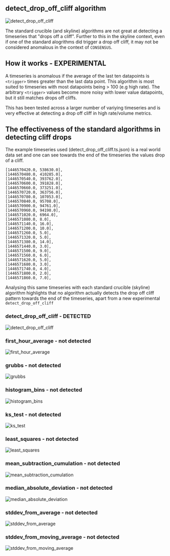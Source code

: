 ## detect_drop_off_cliff algorithm

![detect_drop_off_cliff](detect_drop_off_cliff.detect_drop_off_cliff.ts.json.png?raw=true)

The standard crucible (and skyline) algorithms are not great at detecting a
timeseries that "drops off a cliff".  Further to this in the skyline context,
even if one of the standard alogrithms did trigger a drop off cliff, it may not
be considered anomalous in the context of `CONSENSUS`.

## How it works - EXPERIMENTAL

A timeseries is anomalous if the average of the last ten datapoints is `<trigger>`
times greater than the last data point.  This algorithm is most suited to
timeseries with most datapoints being > 100 (e.g high rate).  The arbitrary
`<trigger>` values become more noisy with lower value datapoints, but it still
matches drops off cliffs.

This has been tested across a larger number of variying timeseries and is very 
effective at detecting a drop off cliff in high rate/volume metrics.

## The effectiveness of the standard algorithms in detecting cliff drops

The example timeseries used (detect_drop_off_cliff.ts.json) is a real world data set and one can see towards the end of the timeseries the values drop of a cliff.

```
[1446570420.0, 538630.0],
[1446570480.0, 410285.0],
[1446570540.0, 393762.0],
[1446570600.0, 391828.0],
[1446570660.0, 373251.0],
[1446570720.0, 363756.0],
[1446570780.0, 107053.0],
[1446570840.0, 95708.0],
[1446570900.0, 94761.0],
[1446570960.0, 94198.0],
[1446571020.0, 6964.0],
[1446571080.0, 8.0],
[1446571140.0, 16.0],
[1446571200.0, 10.0],
[1446571260.0, 5.0],
[1446571320.0, 5.0],
[1446571380.0, 14.0],
[1446571440.0, 3.0],
[1446571500.0, 9.0],
[1446571560.0, 6.0],
[1446571620.0, 5.0],
[1446571680.0, 3.0],
[1446571740.0, 4.0],
[1446571800.0, 2.0],
[1446571860.0, 7.0],
```

Analysing this same timeseries with each standard crucible (skyline) algorithm 
highlights that no algorithm actually detects the drop off cliff pattern towards 
the end of the timeseries, apart from a new experimental `detect_drop_off_cliff`

### detect_drop_off_cliff - __DETECTED__

![detect_drop_off_cliff](detect_drop_off_cliff.detect_drop_off_cliff.ts.json.png?raw=true)

### first_hour_average - not detected

![first_hour_average](first_hour_average.detect_drop_off_cliff.ts.json.png?raw=true)

### grubbs - not detected

![grubbs](grubbs.detect_drop_off_cliff.ts.json.png?raw=true)

### histogram_bins - not detected

![histogram_bins](histogram_bins.detect_drop_off_cliff.ts.json.png?raw=true)

### ks_test - not detected

![ks_test](ks_test.detect_drop_off_cliff.ts.json.png?raw=true)

### least_squares - not detected

![least_squares](least_squares.detect_drop_off_cliff.ts.json.png?raw=true)

### mean_subtraction_cumulation - not detected

![mean_subtraction_cumulation](mean_subtraction_cumulation.detect_drop_off_cliff.ts.json.png?raw=true)

### median_absolute_deviation - not detected

![median_absolute_deviation](median_absolute_deviation.detect_drop_off_cliff.ts.json.png?raw=true)

### stddev_from_average - not detected

![stddev_from_average](stddev_from_average.detect_drop_off_cliff.ts.json.png?raw=true)

### stddev_from_moving_average - not detected

![stddev_from_moving_average](stddev_from_moving_average.detect_drop_off_cliff.ts.json.png?raw=true)

